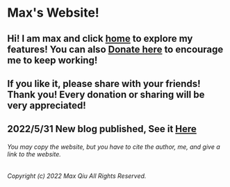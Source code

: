 # Max's Website!
## **Hi! I am max and click [home](https://qqiumax.github.io/home/) to explore my features! You can also [Donate here](https://qqiumax.github.io/donate/) to encourage me to keep working!**
## **If you like it, please share with your friends! Thank you! Every donation or sharing will be very appreciated!**

## 2022/5/31 New blog published, See it [Here](https://qqiumax.github.io/blog/)

###### You may copy the website, but you have to cite the author, me, and give a link to the website.

###### Copyright (c) 2022 Max Qiu All Rights Reserved.